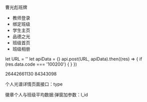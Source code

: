 曹光彪班牌
- 教师登录
- 绑定班级
- 学生主页
- 品德之光
- 班级首页
- 班级相册


let URL = ''
let apiData = {}
api.post(URL, apiData).then((res) => {
  if (res.data.code === '100200') {
  }
})


26442661130
84343098


个人光谱详情页面接口：type


徽章个人与班级平均数据:弹窗加参数：l_id
